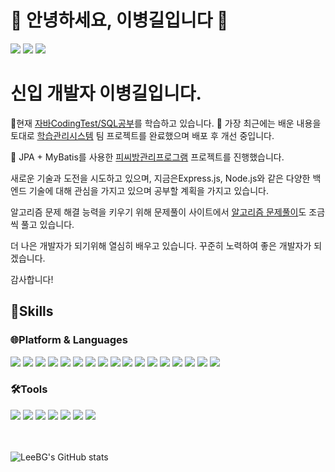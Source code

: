 # 👋 안녕하세요, 이병길입니다 👋


<a href="https://blog.naver.com/donny1848" target="_blank"><img src="https://img.shields.io/badge/BLOG-03C75A?style=for-the-badge&logo=naver&logoColor=white"/></a>
<a href="https://leebg.notion.site/d25ea256dfbc48c88ff44f44dda4a307" target="_blank"><img src="https://img.shields.io/badge/NOTION-000000?style=for-the-badge&logo=notion&logoColor=white"/></a>
<a href="https://mail.google.com/" target="_blank"><img src="https://img.shields.io/badge/donny1848@gmail.com-EA4335?style=for-the-badge&logo=gmail&logoColor=white"/></a>

# 신입 개발자 이병길입니다.



🌱현재 [자바CodingTest/SQL공부](https://github.com/LeeBG/JavaCodingTest)를 학습하고 있습니다.
🌱 가장 최근에는 배운 내용을 토대로 [학습관리시스템](https://github.com/choiyuran/Simple_LMS) 팀 프로젝트를 완료했으며 배포 후 개선 중입니다.


🔭
JPA + MyBatis를 사용한
<a href="https://github.com/NetRoomManager/NetroomManager" target="_blank">피씨방관리프로그램</a> 
프로젝트를 진행했습니다.

새로운 기술과 도전을 시도하고 있으며, 지금은Express.js, Node.js와 같은 다양한 백엔드 기술에 대해 관심을 가지고 있으며 공부할 계획을 가지고 있습니다.


알고리즘 문제 해결 능력을 키우기 위해 문제풀이 사이트에서 [알고리즘 문제풀이](https://github.com/Employment-Study/Algorithm_Study/tree/LeeBG)도 조금씩 풀고 있습니다.

더 나은 개발자가 되기위해 열심히 배우고 있습니다.
꾸준히 노력하여 좋은 개발자가 되겠습니다.

감사합니다!

## 💪Skills
### 🌐Platform & Languages

<div style="display: inline-block">

<img src="https://img.shields.io/badge/Java-FF0000?style=for-the-badge&logo=OpenJDK&logoColor=black"/>

<img src="https://img.shields.io/badge/oracle-F80000?style=for-the-badge&logo=oracle&logoColor=white"/>

<img src="https://img.shields.io/badge/mysql-4479A1?style=for-the-badge&logo=mysql&logoColor=white"/>

<img src="https://img.shields.io/badge/HTML5-E34F26?style=for-the-badge&logo=HTML5&logoColor=white"/>

<img src="https://img.shields.io/badge/css3-1572B6?style=for-the-badge&logo=css3&logoColor=biolet"/>

<img src="https://img.shields.io/badge/JavaScript-F7DF1E?style=for-the-badge&logo=Javascript&logoColor=white"/>

<img src="https://img.shields.io/badge/jQuery-0769AD?style=for-the-badge&logo=jQuery&logoColor=white"/>

<img src="https://img.shields.io/badge/bootstrap-7952B3?style=for-the-badge&logo=bootstrap&logoColor=white"/>

<img src="https://img.shields.io/badge/jsp-DF7401?style=for-the-badge&logo=openjdk&logoColor=white"/>

<img src="https://img.shields.io/badge/gradle-02303A?style=for-the-badge&logo=gradle&logoColor=white"/>

<img src="https://img.shields.io/badge/maven-C71A36?style=for-the-badge&logo=apachemaven&logoColor=white"/>

<img src="https://img.shields.io/badge/spring-6DB33F?style=for-the-badge&logo=spring&logoColor=white"/>

<img src="https://img.shields.io/badge/springboot-6DB33F?style=for-the-badge&logo=springboot&logoColor=white"/>

<img src="https://img.shields.io/badge/amazon aws-232F3E?style=for-the-badge&logo=amazonaws&logoColor=white"/>

<img src="https://img.shields.io/badge/python-3776AB?style=for-the-badge&logo=python&logoColor=white"/>

<img src="https://img.shields.io/badge/linux-FCC624?style=for-the-badge&logo=linux&logoColor=white"/>

<img src="https://img.shields.io/badge/android-3DDC84?style=for-the-badge&logo=android&logoColor=white"/>

</div>

### 🛠️Tools

<div style="display: inline-block">

<img src="https://img.shields.io/badge/git-F05032?style=for-the-badge&logo=git&logoColor=white"/>

<img src="https://img.shields.io/badge/github-181717?style=for-the-badge&logo=github&logoColor=white"/>

<img src="https://img.shields.io/badge/eclipse-2C2255?style=for-the-badge&logo=eclipseide&logoColor=white"/>

<img src="https://img.shields.io/badge/Visual Studio Code-007ACC?style=for-the-badge&logo=visualstudiocode&logoColor=white"/>

<img src="https://img.shields.io/badge/IntelliJ IDEA-000000?style=for-the-badge&logo=intellijidea&logoColor=white"/>

<img src="https://img.shields.io/badge/Apache NetBeans IDE-1B6AC6?style=for-the-badge&logo=apacheNetBeansIDE&logoColor=white"/>

<img src="https://img.shields.io/badge/Android Studio-3DDC84?style=for-the-badge&logo=androidstudio&logoColor=white"/>

</div>
<br/>
<br/>
<br/>

![LeeBG's GitHub stats](https://github-readme-stats.vercel.app/api?username=LeeBG&show_icons=true&theme=radical)

